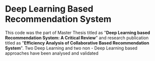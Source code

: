 # Deep Learning Based Recommendation System

This code was the part of Master Thesis titled as "**Deep Learning based Recommendation System: A Critical Review**"  and research publication titled as "**Efficiency Analysis of Collaborative Based Recommendation System**". Two Deep Learning and two non - Deep Learning based approaches have been analysed and validated 
